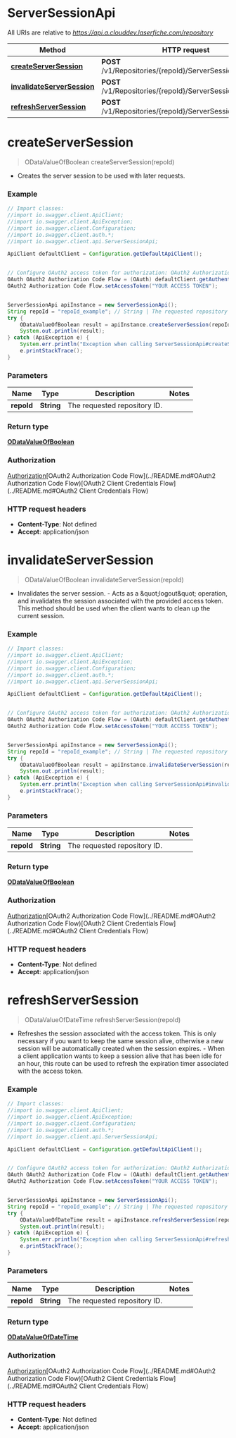 # ServerSessionApi

All URIs are relative to *https://api.a.clouddev.laserfiche.com/repository*

Method | HTTP request | Description
------------- | ------------- | -------------
[**createServerSession**](ServerSessionApi.md#createServerSession) | **POST** /v1/Repositories/{repoId}/ServerSession/Create | 
[**invalidateServerSession**](ServerSessionApi.md#invalidateServerSession) | **POST** /v1/Repositories/{repoId}/ServerSession/Invalidate | 
[**refreshServerSession**](ServerSessionApi.md#refreshServerSession) | **POST** /v1/Repositories/{repoId}/ServerSession/Refresh | 

<a name="createServerSession"></a>
# **createServerSession**
> ODataValueOfBoolean createServerSession(repoId)



- Creates the server session to be used with later requests.

### Example
```java
// Import classes:
//import io.swagger.client.ApiClient;
//import io.swagger.client.ApiException;
//import io.swagger.client.Configuration;
//import io.swagger.client.auth.*;
//import io.swagger.client.api.ServerSessionApi;

ApiClient defaultClient = Configuration.getDefaultApiClient();


// Configure OAuth2 access token for authorization: OAuth2 Authorization Code Flow
OAuth OAuth2 Authorization Code Flow = (OAuth) defaultClient.getAuthentication("OAuth2 Authorization Code Flow");
OAuth2 Authorization Code Flow.setAccessToken("YOUR ACCESS TOKEN");


ServerSessionApi apiInstance = new ServerSessionApi();
String repoId = "repoId_example"; // String | The requested repository ID.
try {
    ODataValueOfBoolean result = apiInstance.createServerSession(repoId);
    System.out.println(result);
} catch (ApiException e) {
    System.err.println("Exception when calling ServerSessionApi#createServerSession");
    e.printStackTrace();
}
```

### Parameters

Name | Type | Description  | Notes
------------- | ------------- | ------------- | -------------
 **repoId** | **String**| The requested repository ID. |

### Return type

[**ODataValueOfBoolean**](ODataValueOfBoolean.md)

### Authorization

[Authorization](../README.md#Authorization)[OAuth2 Authorization Code Flow](../README.md#OAuth2 Authorization Code Flow)[OAuth2 Client Credentials Flow](../README.md#OAuth2 Client Credentials Flow)

### HTTP request headers

 - **Content-Type**: Not defined
 - **Accept**: application/json

<a name="invalidateServerSession"></a>
# **invalidateServerSession**
> ODataValueOfBoolean invalidateServerSession(repoId)



- Invalidates the server session. - Acts as a \&quot;logout\&quot; operation, and invalidates the session associated with the provided access token. This method should be used when the client wants to clean up the current session.

### Example
```java
// Import classes:
//import io.swagger.client.ApiClient;
//import io.swagger.client.ApiException;
//import io.swagger.client.Configuration;
//import io.swagger.client.auth.*;
//import io.swagger.client.api.ServerSessionApi;

ApiClient defaultClient = Configuration.getDefaultApiClient();


// Configure OAuth2 access token for authorization: OAuth2 Authorization Code Flow
OAuth OAuth2 Authorization Code Flow = (OAuth) defaultClient.getAuthentication("OAuth2 Authorization Code Flow");
OAuth2 Authorization Code Flow.setAccessToken("YOUR ACCESS TOKEN");


ServerSessionApi apiInstance = new ServerSessionApi();
String repoId = "repoId_example"; // String | The requested repository ID.
try {
    ODataValueOfBoolean result = apiInstance.invalidateServerSession(repoId);
    System.out.println(result);
} catch (ApiException e) {
    System.err.println("Exception when calling ServerSessionApi#invalidateServerSession");
    e.printStackTrace();
}
```

### Parameters

Name | Type | Description  | Notes
------------- | ------------- | ------------- | -------------
 **repoId** | **String**| The requested repository ID. |

### Return type

[**ODataValueOfBoolean**](ODataValueOfBoolean.md)

### Authorization

[Authorization](../README.md#Authorization)[OAuth2 Authorization Code Flow](../README.md#OAuth2 Authorization Code Flow)[OAuth2 Client Credentials Flow](../README.md#OAuth2 Client Credentials Flow)

### HTTP request headers

 - **Content-Type**: Not defined
 - **Accept**: application/json

<a name="refreshServerSession"></a>
# **refreshServerSession**
> ODataValueOfDateTime refreshServerSession(repoId)



- Refreshes the session associated with the access token. This is only necessary if you want to keep the same session alive, otherwise a new session will be automatically created when the session expires. - When a client application wants to keep a session alive that has been idle for an hour, this route can be used to refresh the expiration timer associated with the access token.

### Example
```java
// Import classes:
//import io.swagger.client.ApiClient;
//import io.swagger.client.ApiException;
//import io.swagger.client.Configuration;
//import io.swagger.client.auth.*;
//import io.swagger.client.api.ServerSessionApi;

ApiClient defaultClient = Configuration.getDefaultApiClient();


// Configure OAuth2 access token for authorization: OAuth2 Authorization Code Flow
OAuth OAuth2 Authorization Code Flow = (OAuth) defaultClient.getAuthentication("OAuth2 Authorization Code Flow");
OAuth2 Authorization Code Flow.setAccessToken("YOUR ACCESS TOKEN");


ServerSessionApi apiInstance = new ServerSessionApi();
String repoId = "repoId_example"; // String | The requested repository ID.
try {
    ODataValueOfDateTime result = apiInstance.refreshServerSession(repoId);
    System.out.println(result);
} catch (ApiException e) {
    System.err.println("Exception when calling ServerSessionApi#refreshServerSession");
    e.printStackTrace();
}
```

### Parameters

Name | Type | Description  | Notes
------------- | ------------- | ------------- | -------------
 **repoId** | **String**| The requested repository ID. |

### Return type

[**ODataValueOfDateTime**](ODataValueOfDateTime.md)

### Authorization

[Authorization](../README.md#Authorization)[OAuth2 Authorization Code Flow](../README.md#OAuth2 Authorization Code Flow)[OAuth2 Client Credentials Flow](../README.md#OAuth2 Client Credentials Flow)

### HTTP request headers

 - **Content-Type**: Not defined
 - **Accept**: application/json

